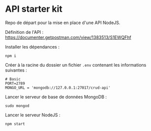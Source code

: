 # API starter kit

Repo de départ pour la mise en place d'une API NodeJS.

Définition de l'API : <https://documenter.getpostman.com/view/1383513/S1EWQFhf>

Installer les dépendances :

```
npm i
```

Créer à la racine du dossier un fichier `.env` contenant les informations suivantes :

```
# Basic
PORT=2789
MONGO_URL = 'mongodb://127.0.0.1:27017/crud-api'
```

Lancer le serveur de base de données MongoDB :

```
sudo mongod
```

Lancer le serveur NodeJS :

```
npm start
```
